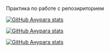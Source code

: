 Практика по работе с репозириторием 


[![GitHub Анурага stats](https://github-readme-stats.vercel.app/api?username=Tonkorg&show_icons=true&theme=gruvbox)](https://github.com/anuraghazra/github-readme-stats)

[![GitHub Анурага stats](https://github-readme-stats.vercel.app/api?username=ihunter-win&show_icons=true&theme=gruvbox)](https://github.com/anuraghazra/github-readme-stats)

[![GitHub Анурага stats](https://github-readme-stats.vercel.app/api?username=Infalls&show_icons=true&theme=gruvbox)](https://github.com/anuraghazra/github-readme-stats)
